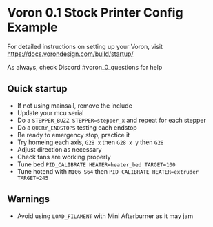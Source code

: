 # Voron 0.1 Stock Printer Config Example

For detailed instructions on setting up your Voron, visit
https://docs.vorondesign.com/build/startup/

As always, check Discord #voron_0_questions for help

## Quick startup
* If not using mainsail, remove the include
* Update your mcu serial
* Do a `STEPPER_BUZZ STEPPER=stepper_x` and repeat for each stepper
* Do a `QUERY_ENDSTOPS` testing each endstop
* Be ready to emergency stop, practice it
* Try homeing each axis, `G28 x` then `G28 x y` then `G28`
* Adjust direction as necessary
* Check fans are working properly
* Tune bed `PID_CALIBRATE HEATER=heater_bed TARGET=100`
* Tune hotend with `M106 S64` then `PID_CALIBRATE HEATER=extruder TARGET=245`


## Warnings
* Avoid using `LOAD_FILAMENT` with Mini Afterburner as it may jam